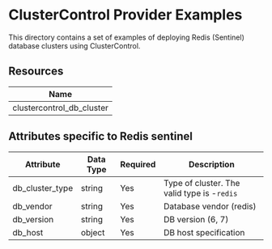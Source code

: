 # ClusterControl Provider Examples

This directory contains a set of examples of deploying Redis (Sentinel) database clusters 
using ClusterControl. 

## Resources

| Name |
|------|
| clustercontrol_db_cluster |

## Attributes specific to Redis sentinel

| Attribute                | Data Type   | Required             | Description                                   |
|--------------------------|-------------|----------------------|-----------------------------------------------|
| db_cluster_type | string      | Yes      | Type of cluster. The valid type is -``redis`` |
| db_vendor                | string      | Yes                  | Database vendor (redis)                       |
| db_version               | string      | Yes                  | DB version (6, 7)                             |
| db_host                  | object      | Yes                  | DB host specification                         |

